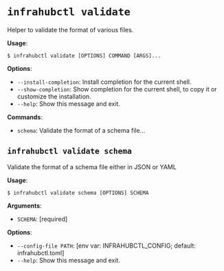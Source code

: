 # `infrahubctl validate`

Helper to validate the format of various files.

**Usage**:

```console
$ infrahubctl validate [OPTIONS] COMMAND [ARGS]...
```

**Options**:

* `--install-completion`: Install completion for the current shell.
* `--show-completion`: Show completion for the current shell, to copy it or customize the installation.
* `--help`: Show this message and exit.

**Commands**:

* `schema`: Validate the format of a schema file...

## `infrahubctl validate schema`

Validate the format of a schema file either in JSON or YAML

**Usage**:

```console
$ infrahubctl validate schema [OPTIONS] SCHEMA
```

**Arguments**:

* `SCHEMA`: [required]

**Options**:

* `--config-file PATH`: [env var: INFRAHUBCTL_CONFIG; default: infrahubctl.toml]
* `--help`: Show this message and exit.
